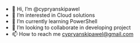 - 👋 Hi, I’m @cypryanskipawel
- 👀 I’m interested in Cloud solutions
- 🌱 I’m currently learning PowerShell 
- 💞️ I’m looking to collaborate in developing project
- 📫 How to reach me cypryanskipawel@gmail.com

<!---
cypryanskipawel/cypryanskipawel is a ✨ special ✨ repository because its `README.md` (this file) appears on your GitHub profile.
You can click the Preview link to take a look at your changes.
--->
